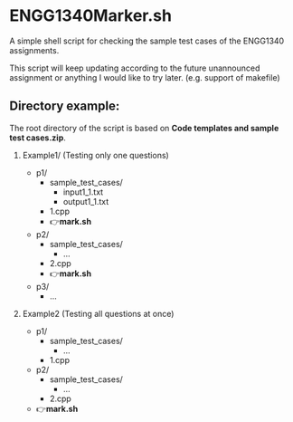 # ENGG1340Marker.sh

A simple shell script for checking the sample test cases of the ENGG1340 assignments.

This script will keep updating according to the future unannounced assignment or anything I would like to try later. (e.g. support of makefile)

## Directory example:
The root directory of the script is based on **Code templates and sample test cases.zip**.

1. Example1/ (Testing only one questions)
   - p1/
     - sample_test_cases/
       - input1_1.txt
       - output1_1.txt
     - 1.cpp
     - 👉**mark.sh**
   - p2/
     - sample_test_cases/
       - ...
     - 2.cpp
     - 👉**mark.sh**
   - p3/
     - ...

2. Example2 (Testing all questions at once)
   - p1/
     - sample_test_cases/
       - ...
     - 1.cpp
   - p2/
     - sample_test_cases/
       - ...
     - 2.cpp
   - 👉**mark.sh**
